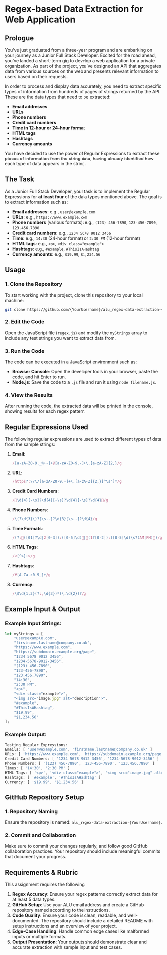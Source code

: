 
# Regex-based Data Extraction for Web Application

## Prologue

You’ve just graduated from a three-year program and are embarking on your journey as a Junior Full Stack Developer. Excited for the road ahead, you’ve landed a short-term gig to develop a web application for a private organization. As part of the project, you’ve designed an API that aggregates data from various sources on the web and presents relevant information to users based on their requests. 

In order to process and display data accurately, you need to extract specific types of information from hundreds of pages of strings returned by the API. These are the data types that need to be extracted:

- **Email addresses**
- **URLs**
- **Phone numbers**
- **Credit card numbers**
- **Time in 12-hour or 24-hour format**
- **HTML tags**
- **Hashtags**
- **Currency amounts**

You have decided to use the power of Regular Expressions to extract these pieces of information from the string data, having already identified how each type of data appears in the string.

## The Task

As a Junior Full Stack Developer, your task is to implement the Regular Expressions for **at least four** of the data types mentioned above. The goal is to extract information such as:

- **Email addresses**: e.g., `user@example.com`
- **URLs**: e.g., `https://www.example.com`
- **Phone numbers** (various formats): e.g., `(123) 456-7890`, `123-456-7890`, `123.456.7890`
- **Credit card numbers**: e.g., `1234 5678 9012 3456`
- **Time**: e.g., `14:30` (24-hour format) or `2:30 PM` (12-hour format)
- **HTML tags**: e.g., `<p>`, `<div class="example">`
- **Hashtags**: e.g., `#example`, `#ThisIsAHashtag`
- **Currency amounts**: e.g., `$19.99`, `$1,234.56`

## Usage

### 1. **Clone the Repository**
To start working with the project, clone this repository to your local machine:

```bash
git clone https://github.com/{YourUsername}/alu_regex-data-extraction-{YourUsername}.git
```

### 2. **Edit the Code**
Open the JavaScript file (`regex.js`) and modify the `myStrings` array to include any test strings you want to extract data from.

### 3. **Run the Code**
The code can be executed in a JavaScript environment such as:

- **Browser Console**: Open the developer tools in your browser, paste the code, and hit Enter to run.
- **Node.js**: Save the code to a `.js` file and run it using `node filename.js`.

### 4. **View the Results**
After running the code, the extracted data will be printed in the console, showing results for each regex pattern.

## Regular Expressions Used

The following regular expressions are used to extract different types of data from the sample strings:

1. **Email**: 
   ```js
   /[a-zA-Z0-9._%+-]+@[a-zA-Z0-9.-]+\.[a-zA-Z]{2,}/g
   ```

2. **URL**: 
   ```js
   /https?:\/\/[a-zA-Z0-9.-]+\.[a-zA-Z]{2,}[^\s"]*/g
   ```

3. **Credit Card Numbers**:
   ```js
   /\d{4}[-\s]?\d{4}[-\s]?\d{4}[-\s]?\d{4}/g
   ```

4. **Phone Numbers**:
   ```js
   /\(?\d{3}\)?[\s.-]?\d{3}[\s.-]?\d{4}/g
   ```

5. **Time Formats**:
   ```js
   /(?:([01]?\d|2[0-3]):([0-5]\d)|(1?[0-2]):([0-5]\d)\s?(AM|PM))/gi
   ```

6. **HTML Tags**:
   ```js
   /<[^>]+>/g
   ```

7. **Hashtags**:
   ```js
   /#[A-Za-z0-9_]+/g
   ```

8. **Currency**:
   ```js
   /\$\d{1,3}(?:,\d{3})*(\.\d{2})?/g
   ```

## Example Input & Output

### Example Input Strings:
```js
let myStrings = [
    "user@example.com",
    "firstname.lastname@company.co.uk",
    "https://www.example.com",
    "https://subdomain.example.org/page",
    "1234 5678 9012 3456",
    "1234-5678-9012-3456",
    "(123) 456-7890",
    "123-456-7890",
    "123.456.7890",
    "14:30",
    "2:30 PM",
    "<p>",
    "<div class="example">",
    "<img src="image.jpg" alt="description">",
    "#example",
    "#ThisIsAHashtag",
    "$19.99",
    "$1,234.56"
];
```

### Example Output:
```js
Testing Regular Expressions:
Emails: [ 'user@example.com', 'firstname.lastname@company.co.uk' ]
URLs: [ 'https://www.example.com', 'https://subdomain.example.org/page' ]
Credit Card Numbers: [ '1234 5678 9012 3456', '1234-5678-9012-3456' ]
Phone Numbers: [ '(123) 456-7890', '123-456-7890', '123.456.7890' ]
Times: [ '14:30', '2:30 PM' ]
HTML Tags: [ '<p>', '<div class="example">', '<img src="image.jpg" alt="description">' ]
Hashtags: [ '#example', '#ThisIsAHashtag' ]
Currency: [ '$19.99', '$1,234.56' ]
```

## GitHub Repository Setup

### 1. **Repository Naming**
Ensure the repository is named: `alu_regex-data-extraction-{YourUsername}`.

### 2. **Commit and Collaboration**
Make sure to commit your changes regularly, and follow good GitHub collaboration practices. Your repository should include meaningful commits that document your progress.

## Requirements & Rubric

This assignment requires the following:

1. **Regex Accuracy**: Ensure your regex patterns correctly extract data for at least 5 data types.
2. **GitHub Setup**: Use your ALU email address and create a GitHub repository named according to the instructions.
3. **Code Quality**: Ensure your code is clean, readable, and well-documented. The repository should include a detailed README with setup instructions and an overview of your project.
4. **Edge-Case Handling**: Handle common edge cases like malformed inputs or multiple formats.
5. **Output Presentation**: Your outputs should demonstrate clear and accurate extraction with sample input and test cases.

